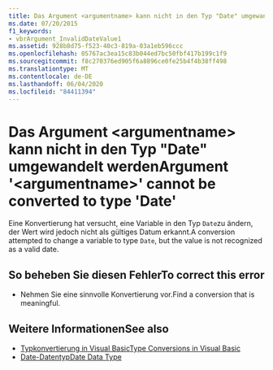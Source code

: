 ```yaml
---
title: Das Argument <argumentname> kann nicht in den Typ "Date" umgewandelt werden
ms.date: 07/20/2015
f1_keywords:
- vbrArgument_InvalidDateValue1
ms.assetid: 928b8d75-f523-40c3-819a-03a1eb596ccc
ms.openlocfilehash: 05767ac3ea15c83b044ed7bc50fbf417b199c1f9
ms.sourcegitcommit: f8c270376ed905f6a8896ce0fe25b4f4b38ff498
ms.translationtype: MT
ms.contentlocale: de-DE
ms.lasthandoff: 06/04/2020
ms.locfileid: "84411394"
---
```

# <a name="argument-argumentname-cannot-be-converted-to-type-date"></a><span data-ttu-id="fa3ff-102">Das Argument \<argumentname> kann nicht in den Typ "Date" umgewandelt werden</span><span class="sxs-lookup"><span data-stu-id="fa3ff-102">Argument '\<argumentname>' cannot be converted to type 'Date'</span></span>
<span data-ttu-id="fa3ff-103">Eine Konvertierung hat versucht, eine Variable in den Typ `Date`zu ändern, der Wert wird jedoch nicht als gültiges Datum erkannt.</span><span class="sxs-lookup"><span data-stu-id="fa3ff-103">A conversion attempted to change a variable to type `Date`, but the value is not recognized as a valid date.</span></span>  
  
## <a name="to-correct-this-error"></a><span data-ttu-id="fa3ff-104">So beheben Sie diesen Fehler</span><span class="sxs-lookup"><span data-stu-id="fa3ff-104">To correct this error</span></span>  
  
- <span data-ttu-id="fa3ff-105">Nehmen Sie eine sinnvolle Konvertierung vor.</span><span class="sxs-lookup"><span data-stu-id="fa3ff-105">Find a conversion that is meaningful.</span></span>  
  
## <a name="see-also"></a><span data-ttu-id="fa3ff-106">Weitere Informationen</span><span class="sxs-lookup"><span data-stu-id="fa3ff-106">See also</span></span>

- [<span data-ttu-id="fa3ff-107">Typkonvertierung in Visual Basic</span><span class="sxs-lookup"><span data-stu-id="fa3ff-107">Type Conversions in Visual Basic</span></span>](../programming-guide/language-features/data-types/type-conversions.md)
- [<span data-ttu-id="fa3ff-108">Date-Datentyp</span><span class="sxs-lookup"><span data-stu-id="fa3ff-108">Date Data Type</span></span>](../language-reference/data-types/date-data-type.md)
